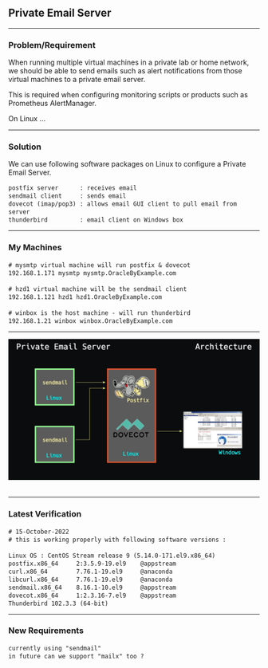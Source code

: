## Private Email Server

---

### Problem/Requirement

When running multiple virtual machines in a private lab or home network, we should be able to send emails such as alert notifications from those virtual machines to a private email server.

This is required when configuring monitoring scripts or products such as Prometheus AlertManager.

On Linux ...

---

### Solution

We can use following software packages on Linux to configure a Private Email Server.

```
postfix server      : receives email
sendmail client     : sends email
dovecot (imap/pop3) : allows email GUI client to pull email from server
thunderbird         : email client on Windows box
```

---

### My Machines

```
# mysmtp virtual machine will run postfix & dovecot
192.168.1.171 mysmtp mysmtp.OracleByExample.com

# hzd1 virtual machine will be the sendmail client
192.168.1.121 hzd1 hzd1.OracleByExample.com

# winbox is the host machine - will run thunderbird
192.168.1.21 winbox winbox.OracleByExample.com

```

---

![Private_Email_Server_00_Arch.jpg](https://github.com/sarma1807/Private_Email_Server/blob/main/Screenshots/Private_Email_Server_00_Arch.jpg) <br><br>

---

### Latest Verification

```
# 15-October-2022
# this is working properly with following software versions :

Linux OS : CentOS Stream release 9 (5.14.0-171.el9.x86_64)
postfix.x86_64     2:3.5.9-19.el9    @appstream
curl.x86_64        7.76.1-19.el9     @anaconda
libcurl.x86_64     7.76.1-19.el9     @anaconda
sendmail.x86_64    8.16.1-10.el9     @appstream
dovecot.x86_64     1:2.3.16-7.el9    @appstream
Thunderbird 102.3.3 (64-bit)
```

---

### New Requirements
```
currently using "sendmail"
in future can we support "mailx" too ?
```
